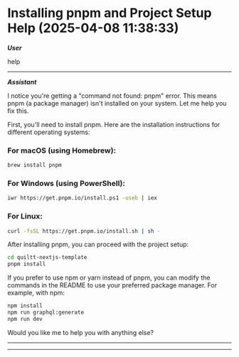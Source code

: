 <!-- Generated by SpecStory -->

# Installing pnpm and Project Setup Help (2025-04-08 11:38:33)

_**User**_

help 

---

_**Assistant**_

I notice you're getting a "command not found: pnpm" error. This means pnpm (a package manager) isn't installed on your system. Let me help you fix this.

First, you'll need to install pnpm. Here are the installation instructions for different operating systems:

### For macOS (using Homebrew):
```bash
brew install pnpm
```

### For Windows (using PowerShell):
```bash
iwr https://get.pnpm.io/install.ps1 -useb | iex
```

### For Linux:
```bash
curl -fsSL https://get.pnpm.io/install.sh | sh -
```

After installing pnpm, you can proceed with the project setup:

```bash
cd quiltt-nextjs-template
pnpm install
```

If you prefer to use npm or yarn instead of pnpm, you can modify the commands in the README to use your preferred package manager. For example, with npm:

```bash
npm install
npm run graphql:generate
npm run dev
```

Would you like me to help you with anything else?

---



---

